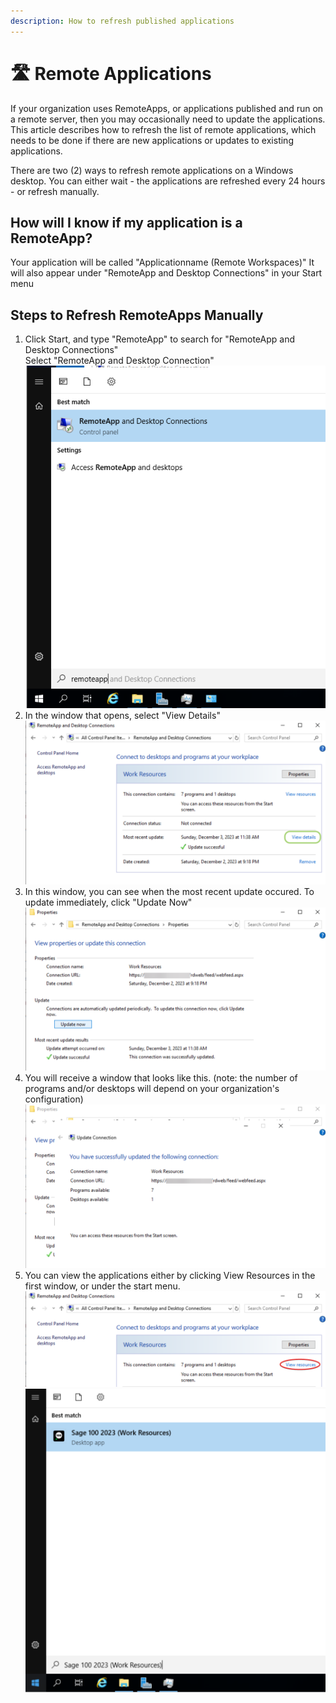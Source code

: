 ```yaml
---
description: How to refresh published applications
---
```


# 🛣 Remote Applications

If your organization uses RemoteApps, or applications published and run on a remote server, then you may occasionally need to update the applications. This article describes how to refresh the list of remote applications, which needs to be done if there are new applications or updates to existing applications.

There are two (2) ways to refresh remote applications on a Windows desktop. You can either wait - the applications are refreshed every 24 hours - or refresh manually.

## How will I know if my application is a RemoteApp?

Your application will be called "Applicationname (Remote Workspaces)" It will also appear under "RemoteApp and Desktop Connections" in your Start menu

## Steps to Refresh RemoteApps Manually

1. Click Start, and type "RemoteApp" to search for "RemoteApp and Desktop Connections"\
   Select "RemoteApp and Desktop Connection"\
   ![](../../.gitbook/assets/remoteApp.png)
2. In the window that opens, select "View Details"\
   ![](<../../.gitbook/assets/view details.png>)
3. In this window, you can see when the most recent update occured. To update immediately, click "Update Now"\
   ![](../../.gitbook/assets/image.png)
4. You will receive a window that looks like this. (note: the number of programs and/or desktops will depend on your organization's configuration)\
   ![](<../../.gitbook/assets/image (1).png>)
5. You can view the applications either by clicking View Resources in the first window, or under the start menu.\
   ![](<../../.gitbook/assets/image (2).png>)\
   ![](../../.gitbook/assets/application.png)
